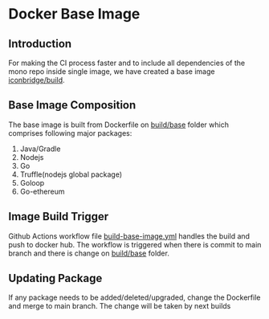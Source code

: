 # Docker Base Image
## Introduction
For making the CI process faster and to include all dependencies of the mono repo inside single image, we have created a base image [iconbridge/build](https://hub.docker.com/r/iconbridge/build).

## Base Image Composition
The base image is built from Dockerfile on [build/base](https://github.com/icon-project/icon-bridge/tree/main/build/base) folder which comprises following major packages:
1. Java/Gradle
2. Nodejs
2. Go
4. Truffle(nodejs global package)
5. Goloop
6. Go-ethereum

## Image Build Trigger
Github Actions workflow file [build-base-image.yml](https://github.com/icon-project/icon-bridge/blob/main/.github/workflows/build-base-image.yaml) handles the build and push to docker hub.
The workflow is triggered when there is commit to main branch and there is change on [build/base](https://github.com/icon-project/icon-bridge/tree/main/build/base) folder.

## Updating Package
If any package needs to be added/deleted/upgraded, change the Dockerfile and merge to main branch. The change will be taken by next builds
